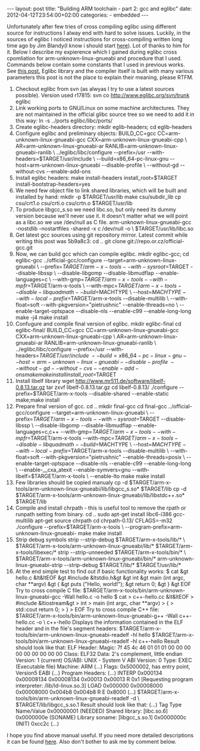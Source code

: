 --- layout: post title: "Building ARM toolchain - part 2: gcc and eglibc" date: 2012-04-12T23:54:00+02:00 categories: - embedded ---

Unfortunately after few tries of cross compiling eglibc using different source for instructions I alway end with hard to solve issues. Luckily, in the sources of eglibc I noticed instructions for cross-compiling written long time ago by Jim Blandy(I know i should start [here](http://www.eglibc.org/cgi-bin/viewvc.cgi/trunk/libc/EGLIBC.cross-building?revision=2037&view=markup)). Lot of thanks to him for it. Below I describe my expierence which I gained during eglibc cross cpomliation for arm-unknown-linux-gnueabi and procedure that I used. Commands below contain some constants that I used in previous works. See [this post.](http://pietrushnic.blogspot.com/2012/03/building-arm-toolchain-part-1-libs-and.html) Eglibc library and the compiler itself is built with many various parameters this post is not the place to explain their meaning, please RTFM.
1. Checkout eglibc from svn (as alwyas I try to use a latest sources possible). Version used r17815:
svn co http://www.eglibc.org/svn/trunk eglibc
2. Link working ports to GNU/Linux on some machine architectures. They are not maintained in the official glibc source tree so we need to add it in this way:
ln -s ../ports eglibc/libc/ports/
3. Create eglibc-headers directory:
mkdir eglib-headers; cd eglib-headers
4. Configure eglibc and preliminary objects:
BUILD\_CC=gcc CC=arm-unknown-linux-gnueabi-gcc CXX=arm-unknown-linux-gnueabi-cpp \ AR=arm-unknown-linux-gnueabi-ar RANLIB=arm-unknown-linux-gnueabi-ranlib \ ../eglibc/libc/configure --prefix=/usr --with-headers=$TARGET/usr/include \ --build=x86\_64-pc-linux-gnu --host=arm-unknown-linux-gnueabi --disable-profile \ --without-gd --without-cvs --enable-add-ons
5. Install eglibc headers:
make install-headers install\_root=$TARGET install-bootstrap-headers=yes
6. We need few object file to link shared libraries, which will be built and installed by hand:
mkdir -p $TARGET/usr/lib make csu/subdir\_lib cp csu/crt1.o csu/crti.o csu/crtn.o $TARGET/usr/lib
7. To produce libgcc\_s.so we need libc.so, but only need its dummy version because we'll never use it. It doesn't matter what we will point as a libc.so we use /dev/null as C file.
arm-unknown-linux-gnueabi-gcc -nostdlib -nostartfiles -shared -x c /dev/null -o \ $TARGET/usr/lib/libc.so
8. Get latest gcc sources using git repository mirror. Latest commit while writing this post was 5b9a8c3:
cd .. git clone git://repo.or.cz/official-gcc.git
9. Now, we can build gcc which can compile eglibc.
mkdir eglibc-gcc; cd eglibc-gcc ../official-gcc/configure --target=arm-unknown-linux-gnueabi \ --prefix=$TARGET/arm-x-tools --with-sysroot=$TARGET --disable-libssp \ --disable-libgomp --disable-libmudflap --enable-languages=c \ --with-gmp=$TARGET/arm-x-tools --with-mpfr=$TARGET/arm-x-tools \ --with-mpc=$TARGET/arm-x-tools --disable-libquadmath --build=$MACHTYPE \ --host=$MACHTYPE --with-local-prefix=$TARGET/arm-x-tools --disable-multilib \ --with-float=soft --with-pkgversion="pietrushnic" --enable-threads=no \ --enable-target-optspace --disable-nls --enable-c99 --enable-long-long make -j4 make install
10. Confugure and compile final version of eglibc.
mkdir eglibc-final cd eglibc-final/ BUILD\_CC=gcc CC=arm-unknown-linux-gnueabi-gcc CXX=arm-unknown-linux-gnueabi-cpp \ AR=arm-unknown-linux-gnueabi-ar RANLIB=arm-unknown-linux-gnueabi-ranlib \ ../eglibc/libc/configure --prefix=/usr --with-headers=$TARGET/usr/include \ --build=x86\_64-pc-linux-gnu --host=arm-unknown-linux-gnueabi --disable-profile \ --without-gd --without-cvs --enable-add-ons make make install install\_root=$TARGET
11. Install libelf library
wget http://www.mr511.de/software/libelf-0.8.13.tar.gz tar zxvf libelf-0.8.13.tar.gz cd libelf-0.8.13/ ./configure --prefix=$TARGET/arm-x-tools --disable-shared --enable-static make;make install
12. Prepare final version of gcc.
cd .. mkdir final-gcc cd final-gcc ../official-gcc/configure --target=arm-unknown-linux-gnueabi \ --prefix=$TARGET/arm-x-tools --with-sysroot=$TARGET --disable-libssp \ --disable-libgomp --disable-libmudflap --enable-languages=c,c++ --with-gmp=$TARGET/arm-x-tools --with-mpfr=$TARGET/arm-x-tools --with-mpc=$TARGET/arm-x-tools --disable-libquadmath --build=$MACHTYPE \ --host=$MACHTYPE --with-local-prefix=$TARGET/arm-x-tools --disable-multilib \ --with-float=soft --with-pkgversion="pietrushnic" --enable-threads=posix \ --enable-target-optspace --disable-nls --enable-c99 --enable-long-long \ --enable-\_\_cxa\_atexit --enable-symvers=gnu --with-libelf=$TARGET/arm-x-tools \ --enable-lto make make install
13. Few libraries should be copied manualy
cp -d $TARGET/arm-x-tools/arm-unknown-linux-gnueabi/lib/libgcc\_s.so\* $TARGET/lib cp -d $TARGET/arm-x-tools/arm-unknown-linux-gnueabi/lib/libstdc++.so\* $TARGET/lib
14. Compile and install chrpath - this is useful tool to remove the rpath or runpath setting from binary.
cd .. sudo apt-get install libc6-i386 gcc-multilib apt-get source chrpath cd chrpath-0.13/ CFLAGS=-m32 ./configure --prefix=$TARGET/arm-x-tools \ --program-prefix=arm-unknown-linux-gnueabi- make make install
15. Strip debug symbols
strip --strip-debug $TARGET/arm-x-tools/lib/\* \ $TARGET/arm-x-tools/arm-unknown-linux-gnueabi/lib/\* $TARGET/arm-x-tools/libexec/\*
strip --strip-unneeded $TARGET/arm-x-tools/bin/\* \ $TARGET/arm-x-tools/arm-unknown-linux-gnueabi/bin/\*
arm-unknown-linux-gnueabi-strip --strip-debug $TARGET/lib/\* $TARGET/usr/lib/\*
16. At the end simple test to find out if basic functionality works:
$ cat &gt hello.c &lt&ltEOF &gt #include &ltstdio.h&gt &gt int &gt main (int argc, char \*\*argv) &gt { &gt puts ("Hello, world!"); &gt return 0; &gt } &gt EOF Try to cross compile C file:
$TARGET/arm-x-tools/bin/arm-unknown-linux-gnueabi-gcc -Wall hello.c -o hello
$ cat > c++-hello.cc &lt&ltEOF > #include &ltiostream&gt > int > main (int argc, char \*\*argv) > { > std::cout return 0; > } > EOF Try to cross compile C++ file:
$TARGET/arm-x-tools/bin/arm-unknown-linux-gnueabi-g++ -Wall c++-hello.cc -o \ c++-hello Displays the information contained in the ELF header and in the file's segment headers:
$TARGET/arm-x-tools/bin/arm-unknown-linux-gnueabi-readelf -hl hello $TARGET/arm-x-tools/bin/arm-unknown-linux-gnueabi-readelf -hl c++-hello Result should look like that:
ELF Header: Magic: 7f 45 4c 46 01 01 01 00 00 00 00 00 00 00 00 00 Class: ELF32 Data: 2's complement, little endian Version: 1 (current) OS/ABI: UNIX - System V ABI Version: 0 Type: EXEC (Executable file) Machine: ARM (...) Flags: 0x5000002, has entry point, Version5 EABI (...) Program Headers: (...) INTERP 0x000134 0x00008134 0x00008134 0x00013 0x00013 R 0x1 [Requesting program interpreter: /lib/ld-linux.so.3] LOAD 0x000000 0x00008000 0x00008000 0x004b8 0x004b8 R E 0x8000 (...)
$TARGET/arm-x-tools/bin/arm-unknown-linux-gnueabi-readelf -d \ $TARGET/lib/libgcc\_s.so.1 Result should look like that:
(...) Tag Type Name/Value 0x00000001 (NEEDED) Shared library: [libc.so.6] 0x0000000e (SONAME) Library soname: [libgcc\_s.so.1] 0x0000000c (INIT) 0xcc2c (...)

I hope you find above manual useful. If you need more detailed descriptions it can be found [here](http://www.eglibc.org/cgi-bin/viewvc.cgi/trunk/libc/EGLIBC.cross-building?view=markup). Also don't bother to ask me by comment below.
